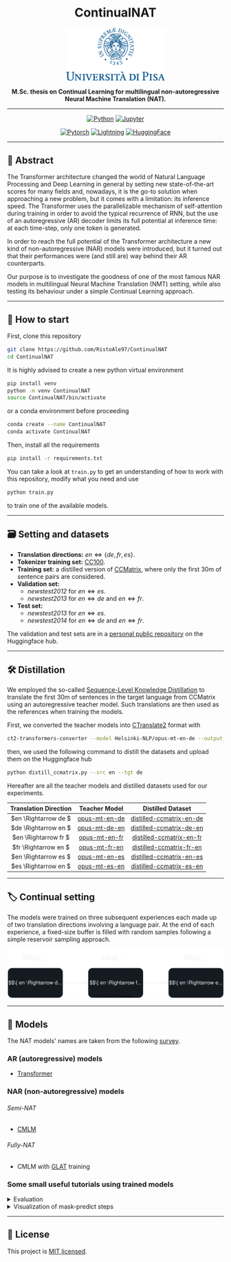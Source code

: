 <div align="center">

# ContinualNAT
<img src="assets/unipiLogo.png" alt="Unipi Logo" width="230"/><br>

**M.Sc. thesis on Continual Learning for multilingual non-autoregressive Neural Machine Translation (NAT).**

---

[![Python](https://img.shields.io/badge/Python-3776AB?style=for-the-badge&logo=python&logoColor=white)]()
[![Jupyter](https://img.shields.io/badge/Jupyter-F37626?style=for-the-badge&logo=jupyter&logoColor=white)]()

[![Pytorch](https://img.shields.io/badge/PyTorch-EE4C2C?style=for-the-badge&logo=pytorch&logoColor=white)](https://github.com/pytorch/pytorch)
[![Lightning](https://img.shields.io/badge/Lightning-792DE4?style=for-the-badge&logo=lightning&logoColor=white)](https://github.com/Lightning-AI/lightning)
[![HuggingFace](https://img.shields.io/badge/%F0%9F%A4%97-huggingface-FF9D00?style=for-the-badge&labelColor=FFD21E)](https://github.com/huggingface/transformers)

---
</div>

## :pushpin: Abstract
The Transformer architecture changed the world of Natural Language Processing and Deep Learning in general by setting new state-of-the-art scores for many fields and, nowadays, it is the go-to solution when approaching a new problem, but it comes with a limitation: its inference speed. The Transformer uses the parallelizable mechanism of self-attention during training in order to avoid the typical recurrence of RNN, but the use of an autoregressive (AR) decoder limits its full potential at inference time: at each time-step, only one token is generated.

In order to reach the full potential of the Transformer architecture a new kind of non-autoregressive (NAR) models were introduced, but it turned out that their performances were (and still are) way behind their AR counterparts.

Our purpose is to investigate the goodness of one of the most famous NAR models in multilingual Neural Machine Translation (NMT) setting, while also testing its behaviour under a simple Continual Learning approach.

---
## :beginner: How to start
First, clone this repository
```bash
git clone https://github.com/RistoAle97/ContinualNAT
cd ContinualNAT
```

It is highly advised to create a new python virtual environment
```bash
pip install venv
python -m venv ContinualNAT
source ContinualNAT/bin/activate
```
or a conda environment before proceeding
```bash
conda create --name ContinualNAT
conda activate ContinualNAT
```

Then, install all the requirements
```bash
pip install -r requirements.txt
```

You can take a look at `train.py` to get an understanding of how to work with this repository, modify what you need and use
```bash
python train.py
```
to train one of the available models.

---

## :card_file_box: Setting and datasets
- **Translation directions:** $en \Leftrightarrow \lbrace de, fr, es \rbrace$.
- **Tokenizer training set:** [CC100](https://huggingface.co/datasets/cc100).
- **Training set:** a distilled version of [CCMatrix](https://huggingface.co/datasets/yhavinga/ccmatrix), where only the first 30m of sentence pairs are considered.
- **Validation set:**
  - _newstest2012_ for $en \Leftrightarrow es$.
  - _newstest2013_ for $en \Leftrightarrow de$ and $en \Leftrightarrow fr$.
- **Test set:**
  - _newstest2013_ for $en \Leftrightarrow es$.
  - _newstest2014_ for $en \Leftrightarrow de$ and $en \Leftrightarrow fr$.

The validation and test sets are in a [personal public repository](https://huggingface.co/datasets/thesistranslation/wmt14) on the Huggingface hub.

---

## :hammer_and_wrench: Distillation
We employed the so-called [Sequence-Level Knowledge Distillation](https://arxiv.org/abs/1606.07947) to translate the first 30m of sentences in the target language from CCMatrix using an autoregressive teacher model. Such translations are then used as the references when training the models.

First, we converted the teacher models into [CTranslate2](https://github.com/OpenNMT/CTranslate2) format with
```bash
ct2-transformers-converter --model Helsinki-NLP/opus-mt-en-de --output_dir ct2-opus-mt-en-de
```
then, we used the following command to distill the datasets and upload them on the Huggingface hub
```bash
python distill_ccmatrix.py --src en --tgt de
```
Hereafter are all the teacher models and distilled datasets used for our experiments.

| Translation Direction |                           Teacher Model                            |                                           Distilled Dataset                                            |
|:---------------------:|:------------------------------------------------------------------:|:------------------------------------------------------------------------------------------------------:|
| $en \Rightarrow de $  | [opus-mt-en-de](https://huggingface.co/Helsinki-NLP/opus-mt-en-de) | [distilled-ccmatrix-en-de](https://huggingface.co/datasets/thesistranslation/distilled-ccmatrix-en-de) |
| $de \Rightarrow en $  | [opus-mt-de-en](https://huggingface.co/Helsinki-NLP/opus-mt-de-en) | [distilled-ccmatrix-de-en](https://huggingface.co/datasets/thesistranslation/distilled-ccmatrix-de-en) |
| $en \Rightarrow fr $  | [opus-mt-en-fr](https://huggingface.co/Helsinki-NLP/opus-mt-en-fr) | [distilled-ccmatrix-en-fr](https://huggingface.co/datasets/thesistranslation/distilled-ccmatrix-en-fr) |
| $fr \Rightarrow en $  | [opus-mt-fr-en](https://huggingface.co/Helsinki-NLP/opus-mt-fr-en) | [distilled-ccmatrix-fr-en](https://huggingface.co/datasets/thesistranslation/distilled-ccmatrix-fr-en) |
| $en \Rightarrow es $  | [opus-mt-en-es](https://huggingface.co/Helsinki-NLP/opus-mt-en-es) | [distilled-ccmatrix-en-es](https://huggingface.co/datasets/thesistranslation/distilled-ccmatrix-en-es) |
| $es \Rightarrow en $  | [opus-mt-es-en](https://huggingface.co/Helsinki-NLP/opus-mt-es-en) | [distilled-ccmatrix-es-en](https://huggingface.co/datasets/thesistranslation/distilled-ccmatrix-es-en) |

---

## :label: Continual setting
The models were trained on three subsequent experiences each made up of two translation directions involving a language pair. At the end of each experience, a fixed-size buffer is filled with random samples following a simple reservoir sampling approach.

<div align="center">
<picture>
  <source media="(prefers-color-scheme: dark)" srcset="assets/continual_setting_dark.svg">
  <source media="(prefers-color-scheme: light)" srcset="assets/continual_setting_light.svg">
  <img alt="Continual setting" src="assets/continual_setting_dark.svg">
</picture>
</div>

---

## :robot: Models
The NAT models' names are taken from the following [survey](https://arxiv.org/pdf/2204.09269.pdf).
### AR (autoregressive) models
- [Transformer](https://arxiv.org/abs/1706.03762)

### NAR (non-autoregressive) models

###### Semi-NAT
- [CMLM](https://arxiv.org/abs/1904.09324)

###### Fully-NAT
- CMLM with [GLAT](https://arxiv.org/abs/2008.07905) training

### Some small useful tutorials using trained models
<details>
<summary>Evaluation</summary>

```python
import torch
from datasets import load_dataset
from transformers import MBartTokenizerFast

from continualnat.data import TranslationDataset
from continualnat.metrics import compute_sacrebleu
from continualnat.models.cmlm import CMLMConfig, CMLM

# Device
device = torch.device("cuda:0" if torch.cuda.is_available() else "cpu")

# Tokenizer and some useful tokens
tokenizer = MBartTokenizerFast(tokenizer_file="tokenizers/sp_32k.json", model_max_length=1024,
                               cls_token="<length>")
bos_token_id = tokenizer.bos_token_id
eos_token_id = tokenizer.eos_token_id
pad_token_id = tokenizer.pad_token_id
mask_token_id = tokenizer.mask_token_id

# Load the dataset
wmt_en_de = load_dataset("thesistranslation/wmt14", "de-en",
                         cache_dir="/disk1/a.ristori/datasets/wmt14",
                         verification_mode="no_checks")
wmt_en_de_test = TranslationDataset("en", "de", wmt_en_de["test"], tokenizer, max_length=128)

# Load the model
model_state_dict = torch.load("path/to/your/saved/model")
model_config = CMLMConfig(len(tokenizer), bos_token_id=bos_token_id, eos_token_id=eos_token_id,
                          pad_token_id=pad_token_id, mask_token_id=mask_token_id, length_token_id=None,
                          pooler_size=256, glat_training=True)
model = CMLM(model_config)
model.load_state_dict(model_state_dict)
model.to(device)

# Compute BLEU score
bleu_scores = compute_sacrebleu(model, wmt_en_de_test, tokenizer, metric_tokenize={"13a", "intl"})
print(bleu_scores)
```

```
{'intl': 22.757592245926443, '13a': 22.19058951758056}
```

</details>
<details>
<summary>Visualization of mask-predict steps</summary>

```python
import torch
from transformers import MBartTokenizerFast
from continualnat.models.cmlm import CMLMConfig, CMLM, tabulate_mask_predict_steps

# Tokenizer and some useful tokens
tokenizer = MBartTokenizerFast(tokenizer_file="tokenizers/sp_32k.json", model_max_length=1024,
                               cls_token="<length>")
bos_token_id = tokenizer.bos_token_id
eos_token_id = tokenizer.eos_token_id
pad_token_id = tokenizer.pad_token_id
mask_token_id = tokenizer.mask_token_id

# Load the model
model_state_dict = torch.load("path/to/your/saved/model")
model_config = CMLMConfig(len(tokenizer), bos_token_id=bos_token_id, eos_token_id=eos_token_id,
                          pad_token_id=pad_token_id, mask_token_id=mask_token_id, length_token_id=None,
                          pooler_size=256, glat_training=True)
model = CMLM(model_config)
model.load_state_dict(model_state_dict)

# Translate the sentences
src_sentences = ["What are you doing for the session?", "That was amazing, how did you do it?"]
tokenized_sentences = tokenizer(src_sentences, truncation=True, padding="longest", return_tensors="pt")
output = model.generate(tokenized_sentences.input_ids, tokenizer.lang_code_to_id["de_DE"])
translations_tokens, tokens_ids_at_each_step = output

# Tabulate the tokens generated at each step by mask-predict
tabulated_tokens_at_each_step, _ = tabulate_mask_predict_steps(tokens_ids_at_each_step, tokenizer)

# Let's show the mask-predict steps for the first sentence
print(tabulated_tokens_at_each_step[0])
```

```
-  ------  --------  ------  ------  ------  ----------  ------  ----  -----
0  <mask>  <mask>    <mask>  <mask>  <mask>  <mask>      <mask>  </s>  de_DE
1  ▁Was    ▁machen   ▁Sie    ▁für    ▁die    ▁Sitzung   ?       </s>  de_DE
-  ------  --------  ------  ------  ------  ----------  ------  ----  -----
```

</details>

---

## :memo: License
This project is [MIT licensed](https://github.com/RistoAle97/ContinualNAT/blob/main/LICENSE).
